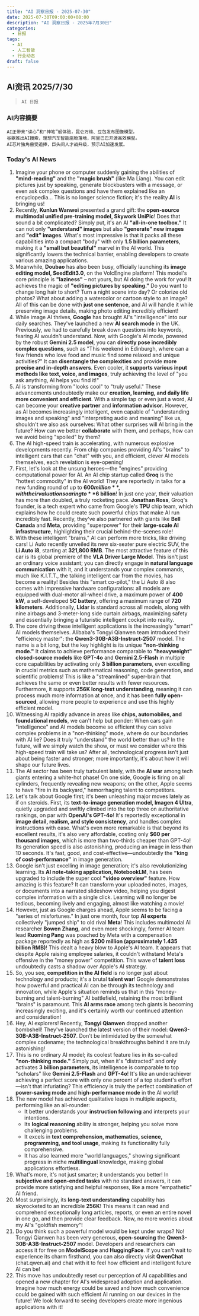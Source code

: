 ```yaml
---
title: "AI 洞察日报 - 2025-07-30"
date: 2025-07-30T09:00:00+08:00
description: "AI 洞察日报 - 2025年7月30日"
categories:
  - 日报
tags:
  - AI
  - 人工智能
  - 行业动态
draft: false
---
```


## AI资讯 2025/7/30

>  `AI 日报` 



### **AI内容摘要**

```
AI正带来"读心”和"神笔”般体验，昆仑万维、豆包发布图像模型。
谷歌推出AI搜索，理想汽车智能座舱落地，阿里巴巴开源高效模型。
AI芯片独角兽受追捧，巨头间人才战升级，预示AI加速发展。
```



### **Today's AI News**

1.  Imagine your phone or computer suddenly gaining the abilities of **"mind-reading"** and the **"magic brush"** (like Ma Liang). You can edit pictures just by speaking, generate blockbusters with a message, or even ask complex questions and have them explained like an encyclopedia... This is no longer science fiction; it's the reality **AI** is bringing us!
2.  Recently, **Kunlun Wanwei** presented a grand gift: the **open-source multimodal unified pre-training model, Skywork UniPic**! Does that sound a bit complicated? Simply put, it's an AI **"all-in-one toolbox."** It can not only **"understand" images** but also **"generate" new images** and **"edit" images**. What's most impressive is that it packs all these capabilities into a compact "body" with only **1.5 billion parameters**, making it a **"small but beautiful"** marvel in the AI world. This significantly lowers the technical barrier, enabling developers to create various amazing applications.
3.  Meanwhile, **Doubao** has also been busy, officially launching its **image editing model, SeedEdit3.0**, on the VolcEngine platform! This model's core principle is **"laziness"** – not yours, but AI doing the work for you! It achieves the magic of **"editing pictures by speaking."** Do you want to change long hair to short? Turn a night scene into day? Or colorize old photos? What about adding a watercolor or cartoon style to an image? All of this can be done with **just one sentence**, and AI will handle it while preserving image details, making photo editing incredibly efficient!
4.  While image AI thrives, **Google** has brought AI's "intelligence" into our daily searches. They've launched a new **AI search mode** in the UK. Previously, we had to carefully break down questions into keywords, fearing AI wouldn't understand. Now, with Google's AI mode, powered by the robust **Gemini 2.5 model**, you can **directly pose incredibly complex questions**, such as "This weekend in Edinburgh, where can a few friends who love food and music find some relaxed and unique activities?" It can **disentangle the complexities** and provide **more precise and in-depth answers**. Even cooler, it **supports various input methods like text, voice, and images**, truly achieving the level of "you ask anything, AI helps you find it!"
5.  AI is transforming from "looks cool" to "truly useful." These advancements undoubtedly make our **creation, learning, and daily life more convenient and efficient**. With a simple tap or even just a word, AI can become your **creative partner** and **information advisor**. However, as AI becomes increasingly intelligent, even capable of "understanding images and speaking" and "interpreting audio and meaning" like us, shouldn't we also ask ourselves: What other surprises will AI bring in the future? How can we better **collaborate** with them, and perhaps, how can we avoid being "spoiled" by them?
6.  The AI high-speed train is accelerating, with numerous explosive developments recently. From chip companies providing AI's "brains" to intelligent cars that can "chat" with you, and efficient, clever AI models themselves, each revelation is eye-opening!
7.  First, let's look at the unsung heroes—the "engines" providing computational power for AI. An AI chip startup called **Groq** is the "hottest commodity" in the AI world! They are reportedly in talks for a new funding round of up to **$600 million**, with their valuation soaring to **$6 billion**! In just one year, their valuation has more than doubled, a truly rocketing pace. **Jonathan Ross**, Groq's founder, is a tech expert who came from Google's **TPU** chip team, which explains how he could create such powerful chips that make AI run incredibly fast. Recently, they've also partnered with giants like **Bell Canada** and **Meta**, providing "superpower" for their **large-scale AI infrastructure**, highlighting their crucial behind-the-scenes role!
8.  With these intelligent "brains," AI can perform more tricks, like driving cars! Li Auto recently unveiled its new six-seater pure electric SUV, the **Li Auto i8**, starting at **321,800 RMB**. The most attractive feature of this car is its global premiere of the **VLA Driver Large Model**. This isn't just an ordinary voice assistant; you can directly engage in **natural language communication** with it, and it understands your complex commands, much like K.I.T.T., the talking intelligent car from the movies, has become a reality! Besides this "smart co-pilot," the Li Auto i8 also comes with impressive hardware configurations: all models are equipped with dual-motor all-wheel drive, a maximum power of **400 kW**, a self-developed **5C battery**, offering a maximum range of **720 kilometers**. Additionally, **Lidar** is standard across all models, along with nine airbags and 3-meter-long side curtain airbags, maximizing safety and essentially bringing a futuristic intelligent cockpit into reality.
9.  The core driving these intelligent applications is the increasingly "smart" AI models themselves. Alibaba's Tongyi Qianwen team introduced their "efficiency master": the **Qwen3-30B-A3B-Instruct-2507** model. The name is a bit long, but the key highlight is its unique **"non-thinking mode."** It claims to achieve performance comparable to **"heavyweight" closed-source models** like **GPT-4o** and **Gemini 2.5-Flash** in multiple core capabilities by activating only **3 billion parameters**, even excelling in crucial metrics such as mathematical reasoning, code generation, and scientific problems! This is like a "streamlined" super-brain that achieves the same or even better results with fewer resources. Furthermore, it supports **256K long-text understanding**, meaning it can process much more information at once, and it has been **fully open-sourced**, allowing more people to experience and use this highly efficient model.
10. Witnessing AI rapidly advance in areas like **chips, automobiles, and foundational models**, we can't help but ponder: When cars gain "intelligence" and AI models become so efficient they can solve complex problems in a "non-thinking" mode, where do our boundaries with AI lie? Does it truly "understand" the world better than us? In the future, will we simply watch the show, or must we consider where this high-speed train will take us? After all, technological progress isn't just about being faster and stronger; more importantly, it's about how it will shape our future lives.
11. The AI sector has been truly turbulent lately, with the **AI war** among tech giants entering a white-hot phase! On one side, Google is firing on all cylinders, frequently revealing new weapons; on the other, Apple seems to have "fire in its backyard," hemorrhaging talent to competitors.
12. Let's talk about Google first; it's been unleashing major moves lately as if on steroids. First, its **text-to-image generation model, Imagen 4 Ultra**, quietly upgraded and swiftly climbed into the top three on authoritative rankings, on par with **OpenAI's GPT-4o**! It's reportedly exceptional in **image detail, realism, and style consistency**, and handles complex instructions with ease. What's even more remarkable is that beyond its excellent results, it's also very affordable, costing only **$60 per thousand images**, which is more than two-thirds cheaper than GPT-4o! Its generation speed is also astonishing, producing an image in less than 10 seconds. It's fast, good, and cost-effective—undoubtedly the **"king of cost-performance"** in image generation.
13. Google isn't just excelling in image generation; it's also revolutionizing learning. Its **AI note-taking application, NotebookLM**, has been upgraded to include the super cool **"video overview"** feature. How amazing is this feature? It can transform your uploaded notes, images, or documents into a narrated slideshow video, helping you digest complex information with a single click. Learning will no longer be tedious, becoming lively and engaging, almost like watching a movie!
14. However, just as Google charges ahead, Apple seems to be facing a "series of misfortunes." In just one month, four top **AI experts** collectively "jumped ship" to old rival **Meta**! This includes multimodal AI researcher **Bowen Zhang**, and even more shockingly, former AI team lead **Ruoming Pang** was poached by Meta with a compensation package reportedly as high as **$200 million (approximately 1.435 billion RMB)**! This dealt a heavy blow to Apple's AI team. It appears that despite Apple raising employee salaries, it couldn't withstand Meta's offensive in the "money power" competition. This wave of **talent loss** undoubtedly casts a shadow over Apple's AI strategy.
15. So, you see, **competition in the AI field** is no longer just about technology and products; it's a brutal **talent war**! Google demonstrates how powerful and practical AI can be through its technology and innovation, while Apple's situation reminds us that in this "money-burning and talent-burning" AI battlefield, retaining the most brilliant "brains" is paramount. This **AI arms race** among tech giants is becoming increasingly exciting, and it's certainly worth our continued attention and consideration!
16. Hey, AI explorers! Recently, **Tongyi Qianwen** dropped another bombshell! They've launched the latest version of their model: **Qwen3-30B-A3B-Instruct-2507**. Don't be intimidated by the somewhat complex codename; the technological breakthroughs behind it are truly astonishing!
17. This is no ordinary AI model; its coolest feature lies in its so-called **"non-thinking mode."** Simply put, when it's "distracted" and only activates **3 billion parameters**, its intelligence is comparable to top "scholars" like **Gemini 2.5-Flash** and **GPT-4o**! It's like an underachiever achieving a perfect score with only one percent of a top student's effort—isn't that infuriating? This efficiency is truly the perfect combination of **power-saving mode** and **high-performance mode** in the AI world!
18. The new model has achieved qualitative leaps in multiple aspects, performing like an all-rounder:
    *   It better understands your **instruction following** and interprets your intentions.
    *   Its **logical reasoning** ability is stronger, helping you solve more challenging problems.
    *   It excels in **text comprehension, mathematics, science, programming, and tool usage**, making its functionality fully comprehensive.
    *   It has also learned more "world languages," showing significant progress in niche **multilingual** knowledge, making global applications effortless.
19. What's more, it's not just smarter; it understands you better! In **subjective and open-ended tasks** with no standard answers, it can provide more satisfying and helpful responses, like a more "empathetic" AI friend.
20. Most surprisingly, its **long-text understanding** capability has skyrocketed to an incredible **256K**! This means it can read and comprehend exceptionally long articles, reports, or even an entire novel in one go, and then provide clear feedback. Now, no more worries about my AI's "goldfish memory"!
21. Do you think such a powerful model would be kept under wraps? No! Tongyi Qianwen has been very generous, **open-sourcing** the **Qwen3-30B-A3B-Instruct-2507** model. Developers and researchers can access it for free on **ModelScope** and **HuggingFace**. If you can't wait to experience its charm firsthand, you can also directly visit **QwenChat** (chat.qwen.ai) and chat with it to feel how efficient and intelligent future AI can be!
22. This move has undoubtedly reset our perception of AI capabilities and opened a new chapter for AI's widespread adoption and application. Imagine how much energy could be saved and how much convenience could be gained with such efficient AI running on our devices in the future! We look forward to seeing developers create more ingenious applications with it!